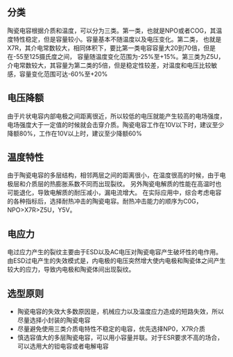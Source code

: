 ## 分类
陶瓷电容根据介质和温度，可以分为三类。第一类，也就是NPO或者COG，其温度特性稳定，但是容量较小。容量基本不随温度以及电压变化。第二类，
也就是X7R，其介电常数较大，相同体积下，要比第一类电容容量大20到70倍，但是在-55至125摄氏度之间，
容量随温度变化范围为-25%至+15%。第三类为Z5U，介电常数较大，其容量为第二类的5倍，但是稳定性较差，对温度和电压比较敏感，容量变化范围可达-60%至+20%
## 电压降额
由于片状电容内部电极之间距离很近，所以较低的电压就能产生较高的电场强度，电场强度大于一定值的时候就会击穿介质。陶瓷电容工作在10V以下时，建议至少降额80%，工作在10V以上时，建议至少降额60%
## 温度特性
由于陶瓷电容的多层结构，相邻两层之间的距离很小，在温度很高的时候，由于电极层和介质层的热膨胀系数不同而出现裂纹。
另外陶瓷电解质的性能在高温时也可能退化，导致电解质的耐压减小，漏电流增大。
在实际应用中，综合考虑电容的各种指标后，选择耐热冲击的陶瓷电容。耐热冲击能力的顺序为C0G，NPO>X7R>Z5U，Y5V。
## 电应力
电过应力产生的裂纹主要由于ESD以及AC电压对陶瓷电容产生破坏性的电作用。由ESD过电产生的失效模式是，内电极的电压突然增大使内电极和陶瓷体之间产生较大的应力，导致内电极和陶瓷体间出现裂纹。
## 选型原则
* 陶瓷电容的失效大多数原因是，机械应力以及温度应力造成的短路失效，所以尽量选择小封装的陶瓷电容
* 尽量避免使用三类介质电特性不稳定的电容，优先选择NP0，X7R介质
* 慎选容值大的多层陶瓷电容，可以用小容量并联。对于ESR要求不高的场合，可以选用大的钽电容或者电解电容